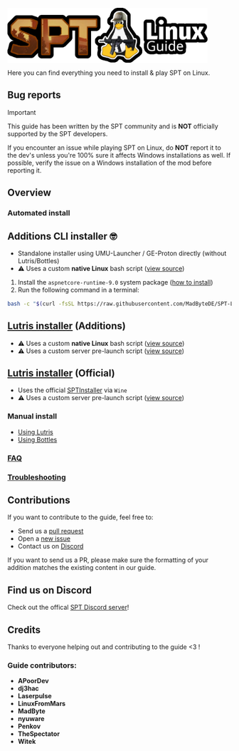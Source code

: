 
<img
  src="media/logo.webp"
  alt="drawing"
  style=" display: block; 
          margin-right: auto;" width=450/></img>

Here you can find everything you need to install & play SPT on Linux.

## Bug reports

> [!IMPORTANT]
> This guide has been written by the SPT community and is **NOT** officially supported by the SPT developers.

If you encounter an issue while playing SPT on Linux, do **NOT** report it to the dev's unless you're 100% sure it affects Windows installations as well. If possible, verify the issue on a Windows installation of the mod before reporting it.

## Overview

### Automated install

Additions CLI installer 🤓
  - 
  - Standalone installer using UMU-Launcher / GE-Proton directly (without Lutris/Bottles)
  - ⚠️ Uses a custom **native Linux** bash script ([view source](scripts/spt-additions))

  1. Install the `aspnetcore-runtime-9.0` system package ([how to install](docs/aspnet.md))
  2. Run the following command in a terminal:

```bash
bash -c "$(curl -fsSL https://raw.githubusercontent.com/MadByteDE/SPT-Linux-Guide/refs/heads/SPTv4-dev/scripts/spt-additions)"
```

[Lutris installer](docs/lutris/installer_additions.md) (Additions)
  - 
  - ⚠️ Uses a custom **native Linux** bash script ([view source](scripts/spt-additions))
  - ⚠️ Uses a custom server pre-launch script ([view source](scripts/launch-server.sh))

[Lutris installer](docs/lutris/installer_official.md) (Official)
  -
  - Uses the official [SPTInstaller](https://github.com/sp-tarkov/installer) via `Wine`
  - ⚠️ Uses a custom server pre-launch script ([view source](scripts/launch-server.sh))


### Manual install
- [Using Lutris](docs/lutris/manual_guide.md)
- [Using Bottles](docs/bottles/manual_guide.md)

### [FAQ](docs/faq.md)

### [Troubleshooting](docs/issues.md)

## Contributions
If you want to contribute to the guide, feel free to:
- Send us a [pull request](https://github.com/MadByteDE/SPT-Linux-Guide/compare)
- Open a [new issue](https://github.com/MadByteDE/SPT-Linux-Guide/issues/new/choose)
- Contact us on [Discord](https://discord.com/invite/Xn9msqQZan)

If you want to send us a PR, please make sure the formatting of your addition matches the existing content in our guide.


## Find us on Discord
Check out the offical [SPT Discord server](https://discord.com/invite/Xn9msqQZan)!


## Credits

Thanks to everyone helping out and contributing to the guide <3 !

### Guide contributors:
- **APoorDev**
- **dj3hac**
- **Laserpulse**
- **LinuxFromMars**
- **MadByte**
- **nyuware**
- **Penkov**
- **TheSpectator**
- **Witek**

